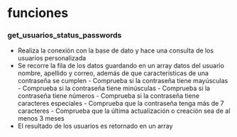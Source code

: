 # funciones

###	get_usuarios_status_passwords
- Realiza la conexión con la base de dato y hace una consulta de los usuarios personalizada
- Se recorre la fila de los datos guardando en un array datos del usuario nombre, apellido y correo, además de que características de una contraseña se cumplen
        - Comprueba si la contraseña tiene mayúsculas
        - Comprueba si la contraseña tiene minúsculas
        - Comprueba si la contraseña tiene números
        - Comprueba si la contraseña tiene caracteres especiales
        - Comprueba que la contraseña tenga más de 7 caracteres
        - Comprueba que la última actualización o creación sea de al menos 3 meses
- El resultado de los usuarios es retornado en un array 
